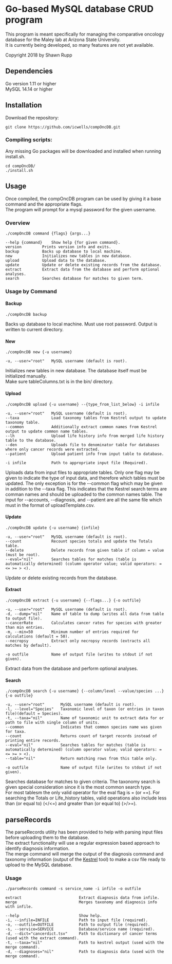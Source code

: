 # Go-based MySQL database CRUD program  
This program is meant specifically for managing the comparative oncology database for the Maley lab at Arizona State University.  
It is currently being developed, so many features are not yet available.   

Copyright 2018 by Shawn Rupp

## Dependencies  
Go version 1.11 or higher  
MySQL 14.14 or higher  

## Installation  
Download the repository:  

	git clone https://github.com/icwells/compOncDB.git  

### Compiling scripts:
Any missing Go packages will be downloaded and installed when running install.sh.  

	cd compOncDB/  
	./install.sh  

## Usage  
Once compiled, the compOncDB program can be used by giving it a base command and the appropriate flags.  
The program will prompt for a mysql password for the given username.  

### Overview  

	./compOncDB command {flags} {args...}  

	--help {command}	Show help {for given command}.  
	version			Prints version info and exits.  
	backup			Backs up database to local machine.  
	new				Initializes new tables in new database.
	upload			Upload data to the database.  
	update			Update or delete existing records from the database.  
	extract			Extract data from the database and perform optional analyses.  
	search			Searches database for matches to given term.  

### Usage by Command  

#### Backup  
	./compOncDB backup

Backs up database to local machine. Must use root password. Output is written to current directory.  

#### New  
	./compOncDB new {-u username}  

	-u, --user="root"	MySQL username (default is root).  

Initializes new tables in new database. The database itself must be initialized manually.  
Make sure tableColumns.txt is in the bin/ directory.  

#### Upload  
	./compOncDB upload {-u username} --{type_from_list_below} -i infile

	-u, --user="root"	MySQL username (default is root).  
	--taxa				Load taxonomy tables from Kestrel output to update taxonomy table.  
	--common			Additionally extract common names from Kestrel output to update common name tables.  
	--lh				Upload life history info from merged life history table to the database.   
	--den				Uploads file to denominator table for databases where only cancer records were extracted.  
	--patient			Upload patient info from input table to database.  

	-i infile			Path to appropriate input file (Required).  

Uploads data from input files to appropriate tables. Only one flag may be given to indicate the type of 
input data, and therefore which tables must be updated. The only exception is for the --common flag which 
may be given in addition to the --taxa flag. This indicates that the Kestrel search terms are comman 
names and should be uploaded to the common names table. The input for --accounts, --diagnosis, and --patient
are all the same file which must in the format of uploadTemplate.csv.  

#### Update  
	./compOncDB update {-u username} {infile}

	-u, --user="root"	MySQL username (default is root).  
	--count				Recount species totals and update the Totals table.  
	--delete			Delete records from given table if column = value (must be root).  
	--eval="nil"		Searches tables for matches (table is automatically determined) (column operator value; valid operators: = <= >= > <).  

Update or delete existing records from the database.  

#### Extract  
	./compOncDB extract {-u username} {--flags...} {-o outfile}

	-u, --user="root"	MySQL username (default is root).  
	-d, --dump="nil"	Name of table to dump (writes all data from table to output file).  
	--cancerRate		Calculates cancer rates for species with greater than min entries.  
	-m, --min=50		Minimum number of entries required for calculations (default = 50).  
	--necropsy			Extract only necropsy records (extracts all matches by default).  

	-o outfile			Name of output file (writes to stdout if not given).  

Extract data from the database and perform optional analyses.  

#### Search  
	./compOncDB search {-u username} {--column/level --value/species ...} {-o outfile}

	-u, --user="root"		MySQL username (default is root).   
	-l, --level="Species"	Taxonomic level of taxon (or entries in taxon file)(default = Species).  
	-t, --taxa="nil"		Name of taxonomic unit to extract data for or path to file with single column of units.  
	--common				Indicates that common species name was given for taxa.  
	--count					Returns count of target records instead of printing entire records.  
	--eval="nil"			Searches tables for matches (table is automatically determined) (column operator value; valid operators: = <= >= > <).  
	--table="nil"			Return matching rows from this table only.  

	-o outfile				Name of output file (writes to stdout if not given).  

Searches database for matches to given criteria. The taxonomy search is given special consideration since it is the most common search type.  
For most tablesm the only valid operator for the eval flag is = (or ==). For searching the Totals or Life_history 
tables, valid operations also include less than (or equal to) (</<=) and greater than (or equal to) (>/>=).  

## parseRecords  
The parseRecords utility has been provided to help with parsing input files before uploading them to the database.  
The extract functionality will use a regular expression based approach to identify diagnosis information.  
The merge command will merge the output of the diagnosis command and taxonomy information (output of the [Kestrel](https://github.com/icwells/Kestrel) tool) 
to make a csv file ready to upload to the MySQL database.  

### Usage  

	./parseRecords command -s service_name -i infile -o outfile

	extract							Extract diagnosis data from infile.  
	merge							Merges taxonomy and diagnosis info with infile.

	--help							Show help.  
	-i, --infile=INFILE				Path to input file (required).  
	-o, --outfile=OUTFILE			Path to output file (required).  
	-s, --service=SERVICE			Database/service name (required).  
	-d, --dict="cancerdict.tsv"		Path to dictionary of cancer terms (used with the extract command).  
	-t, --taxa="nil"				Path to kestrel output (used with the merge command).  
	-d, --diagnoses="nil"			Path to diagnosis data (used with the merge command).  
